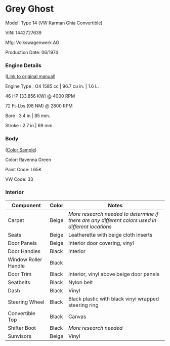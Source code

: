 # Grey Ghost

Model: Type 14 (VW Karman Ghia Convertible)

VIN: 1442727639

Mfg: Volkswagenwerk AG

Production Date: 06/1974

### Engine Details
([Link to original manual](http://www.thesamba.com/vw/archives/manuals/74ghia/page54.jpg))

Engine Type : O4 1585 cc | 96.7 cu in. | 1.6 L.

46 HP (33.856 KW) @ 4000 RPM

72 Ft-Lbs (98 NM) @ 2800 RPM

Bore : 3.4 in | 85 mm. 

Stroke : 2.7 in | 69 mm. 

### Body

([Color Sample](http://www.thegoldenbug.com/images/vw_technical_articles/109_68_65k_limegreen.jpg))

Color: Ravenna Green

Paint Code: L65K

VW Code: 33

### Interior

**Component** | **Color** | **Notes**
--------------|-----------|------------
Carpet | Beige | _More research needed to determine if there are any different colors used in different locations_
Seats | Beige | Leatherette with beige cloth inserts
Door Panels | Beige | Interior door covering, vinyl
Door Handles | Black | Interior
Window Roller Handle | Black |
Door Trim | Black | Interior, vinyl above beige door panels
Seatbelts | Black | Nylon belt
Dash | Black | Vinyl
Steering Wheel | Black | Black plastic with black vinyl wrapped steering ring
Convertible Top | Black | Canvas
Shifter Boot | Black | _More research needed_
Sunvisors | Beige | Vinyl
